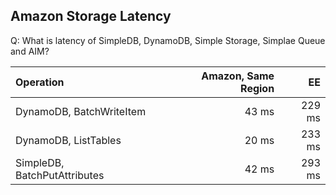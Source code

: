 ## Amazon Storage Latency
Q: What is latency of SimpleDB, DynamoDB, Simple Storage, Simplae Queue and AIM?

|      Operation                       | Amazon, Same Region   | EE                     |
| :-------                             |                ---:   |                   ---: |
| DynamoDB, BatchWriteItem             |                43 ms  |                229 ms  |
| DynamoDB, ListTables                 |                20 ms  |                233 ms  |
| SimpleDB, BatchPutAttributes         |                42 ms  |                293 ms  |


